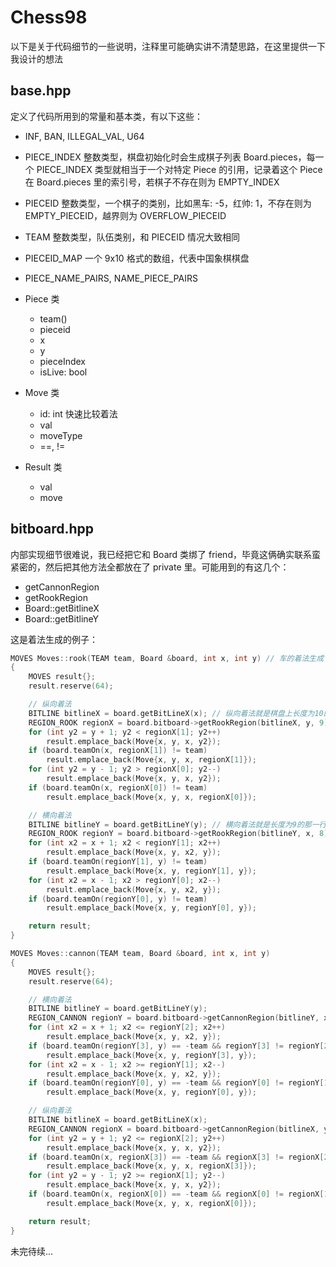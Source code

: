 # Chess98

以下是关于代码细节的一些说明，注释里可能确实讲不清楚思路，在这里提供一下我设计的想法

## base.hpp

定义了代码所用到的常量和基本类，有以下这些：

- INF, BAN, ILLEGAL_VAL, U64
- PIECE_INDEX 整数类型，棋盘初始化时会生成棋子列表 Board.pieces，每一个 PIECE_INDEX 类型就相当于一个对特定 Piece 的引用，记录着这个 Piece 在 Board.pieces 里的索引号，若棋子不存在则为 EMPTY_INDEX
- PIECEID 整数类型，一个棋子的类别，比如黑车: -5，红帅: 1，不存在则为EMPTY_PIECEID，越界则为 OVERFLOW_PIECEID
- TEAM 整数类型，队伍类别，和 PIECEID 情况大致相同
- PIECEID_MAP 一个 9x10 格式的数组，代表中国象棋棋盘
- PIECE_NAME_PAIRS, NAME_PIECE_PAIRS

- Piece 类
    - team()
    - pieceid
    - x
    - y
    - pieceIndex
    - isLive: bool
- Move 类
    - id: int 快速比较着法
    - val
    - moveType
    - ==, !=
- Result 类
    - val
    - move

## bitboard.hpp

内部实现细节很难说，我已经把它和 Board 类绑了 friend，毕竟这俩确实联系蛮紧密的，然后把其他方法全都放在了 private 里。可能用到的有这几个：

- getCannonRegion
- getRookRegion
- Board::getBitlineX
- Board::getBitlineY

这是着法生成的例子：

```cpp
MOVES Moves::rook(TEAM team, Board &board, int x, int y) // 车的着法生成
{
    MOVES result{};
    result.reserve(64);

    // 纵向着法
    BITLINE bitlineX = board.getBitLineX(x); // 纵向着法就是棋盘上长度为10的那一列
    REGION_ROOK regionX = board.bitboard->getRookRegion(bitlineX, y, 9); // 最后一个参数放9是告诉这个函数要获取0~9的REGION，获取一列10个子就代9进去
    for (int y2 = y + 1; y2 < regionX[1]; y2++)
        result.emplace_back(Move{x, y, x, y2});
    if (board.teamOn(x, regionX[1]) != team)
        result.emplace_back(Move{x, y, x, regionX[1]});
    for (int y2 = y - 1; y2 > regionX[0]; y2--)
        result.emplace_back(Move{x, y, x, y2});
    if (board.teamOn(x, regionX[0]) != team)
        result.emplace_back(Move{x, y, x, regionX[0]});

    // 横向着法
    BITLINE bitlineY = board.getBitLineY(y); // 横向着法就是长度为9的那一行
    REGION_ROOK regionY = board.bitboard->getRookRegion(bitlineY, x, 8); // 最后一个参数放8，获取一行就代8进去
    for (int x2 = x + 1; x2 < regionY[1]; x2++)
        result.emplace_back(Move{x, y, x2, y});
    if (board.teamOn(regionY[1], y) != team)
        result.emplace_back(Move{x, y, regionY[1], y});
    for (int x2 = x - 1; x2 > regionY[0]; x2--)
        result.emplace_back(Move{x, y, x2, y});
    if (board.teamOn(regionY[0], y) != team)
        result.emplace_back(Move{x, y, regionY[0], y});

    return result;
}

MOVES Moves::cannon(TEAM team, Board &board, int x, int y)
{
    MOVES result{};
    result.reserve(64);

    // 横向着法
    BITLINE bitlineY = board.getBitLineY(y);
    REGION_CANNON regionY = board.bitboard->getCannonRegion(bitlineY, x, 8);
    for (int x2 = x + 1; x2 <= regionY[2]; x2++)
        result.emplace_back(Move{x, y, x2, y});
    if (board.teamOn(regionY[3], y) == -team && regionY[3] != regionY[2])
        result.emplace_back(Move{x, y, regionY[3], y});
    for (int x2 = x - 1; x2 >= regionY[1]; x2--)
        result.emplace_back(Move{x, y, x2, y});
    if (board.teamOn(regionY[0], y) == -team && regionY[0] != regionY[1])
        result.emplace_back(Move{x, y, regionY[0], y});

    // 纵向着法
    BITLINE bitlineX = board.getBitLineX(x);
    REGION_CANNON regionX = board.bitboard->getCannonRegion(bitlineX, y, 9);
    for (int y2 = y + 1; y2 <= regionX[2]; y2++)
        result.emplace_back(Move{x, y, x, y2});
    if (board.teamOn(x, regionX[3]) == -team && regionX[3] != regionX[2])
        result.emplace_back(Move{x, y, x, regionX[3]});
    for (int y2 = y - 1; y2 >= regionX[1]; y2--)
        result.emplace_back(Move{x, y, x, y2});
    if (board.teamOn(x, regionX[0]) == -team && regionX[0] != regionX[1])
        result.emplace_back(Move{x, y, x, regionX[0]});

    return result;
}
```


未完待续...
